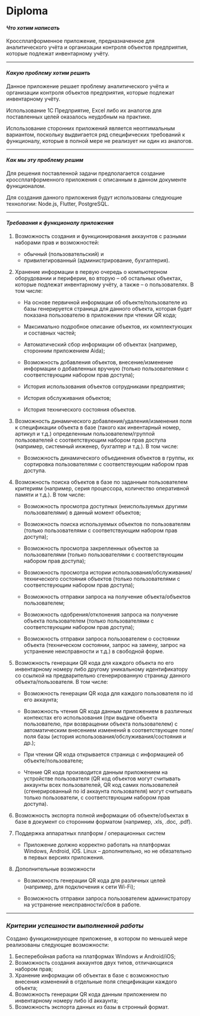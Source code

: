 # Diploma

#### ___Что хотим написать___

Кроссплатформенное приложение, предназначенное для аналитического учёта и организации контроля объектов предприятия, которые подлежат инвентарному учёту.

***
#### ___Какую проблему хотим решить___

Данное приложение решает проблему аналитического учёта и организации контроля объектов предприятия, которые подлежат инвентарному учёту.

Использование 1С Предприятие, Excel либо их аналогов для поставленных целей оказалось неудобным на практике.

Использование сторонних приложений является неоптимальным вариантом, поскольку выдвигается ряд специфических требований к функционалу, которые в полной мере не реализует ни один из аналогов. 

***
#### ___Как мы эту проблему решим___

Для решения поставленной задачи предполагается создание кроссплатформенного приложения с описанным в данном документе функционалом.

Для создания данного приложения будут использованы следующие технологии: Node.js, Flutter, PostgreSQL.

***
#### ___Требования к функционалу приложения___

1. Возможность создания и функционирования аккаунтов с разными наборами прав и возможностей: 
    + обычный (пользовательский) и 
    + привилегированный (администрирование, бухгалтерия).

2. Хранение информации в первую очередь о компьютерном оборудовании и периферии, во вторую – об остальных объектах, которые подлежат инвентарному учёту, а также – о пользователях. В том числе:
    + На основе первичной информации об объекте/пользователе из базы генерируется страница для данного объекта, которая будет показана пользователю в приложении при чтении QR кода;
  
    + Максимально подробное описание объектов, их комплектующих и составных частей;

    + Автоматический сбор информации об объектах (например, сторонним приложением Aida);
  
    + Возможность добавления объектов, внесение/изменение информации о добавленных вручную (только пользователями с соответствующим набором прав доступа);

    + История использования объектов сотрудниками предприятия;
  
    + История обслуживания объектов;
  
    + История технического состояния объектов.

3. Возможность динамического добавления/удаления/изменения поля к спецификации объекта в базе (такого как инвентарный номер, артикул и т.д.) определенным пользователем/группой пользователей с соответствующим набором прав доступа (например, системный инженер, бухгалтер и т.д.). В том числе:
   + Возможность динамического объединения объектов в группы, их сортировка пользователями с соответствующим набором прав доступа.

4. Возможность поиска объектов в базе по заданным пользователем критериям (например, серия процессора, количество оперативной памяти и т.д.). В том числе:
    + Возможность просмотра доступных (неиспользуемых другими пользователями) в данный момент объектов;
  
	+ Возможность поиска используемых объектов по пользователям (только пользователями с соответствующим набором прав доступа);
  
	+ Возможность просмотра закрепленных объектов за пользователями (только пользователями с соответствующим набором прав доступа);
  
    + Возможность просмотра истории использования/обслуживания/технического состояния объектов (только пользователями с соответствующим набором прав доступа);
  
    + Возможность отправки запроса на получение объекта/объектов пользователем;

    + Возможность одобрения/отклонения запроса на получение объекта пользователем (только пользователями с соответствующим набором прав доступа);
  
    + Возможность отправки запроса пользователем о состоянии объекта (техническом состоянии, запрос на замену, запрос на устранение неисправности и т.д.) в свободной форме.

5. Возможность генерации QR кода для каждого объекта по его инвентарному номеру либо другому уникальному идентификатору со ссылкой на предварительно сгенерированную страницу данного объекта/пользователя. В том числе:
   + Возможность генерации QR кода для каждого пользователя по id его аккаунта;

	+ Возможность чтения QR кода данным приложением в различных контекстах его использования (при выдаче объекта пользователю, при возвращении объекта пользователем) с автоматическим внесением изменений в соответствующее поле/поля базы (история использования/обслуживания/состояния и др.);
  
	+ При чтении QR кода открывается страница с информацией об объекте/пользователе;

	+ Чтение QR кода производится данным приложением на устройстве пользователя (QR код объектов могут считывать аккаунты всех пользователей, QR код самих пользователей (сгенерированный по id аккаунта пользователя) могут считывать только пользователи, с соответствующим набором прав доступа).

6. Возможность экспорта полной информации об объекте/объектах в базе в документ со сторонним форматом (например, .xls, .doc, .pdf).

7. Поддержка аппаратных платформ / операционных систем
    + Приложение должно корректно работать на платформах Windows, Android, iOS. Linux – дополнительно, но не обязательно в первых версиях приложения.
  
8. Дополнительные возможности
	+ Возможность генерации QR кода для различных целей (например, для подключения к сети Wi-Fi);

	+ Возможность отправки запроса пользователем администратору на устранение неисправности/сбоя в работе.

***
### ___Критерии успешности выполненной работы___

Создано функционирующее приложение, в котором по меньшей мере реализованы следующие возможности:

1. Бесперебойная работа на платформах Windows и Android/iOS;
2. Возможность создания аккаунтов двух типов, отличающихся набором прав;
3. Хранение информации об объектах в базе с возможностью внесения изменений в отдельные поля спецификации каждого объекта;
4. Возможность генерации QR кода данным приложением по инвентарному номеру либо id аккаунта;
5. Возможность экспорта данных из базы в стронный формат.
